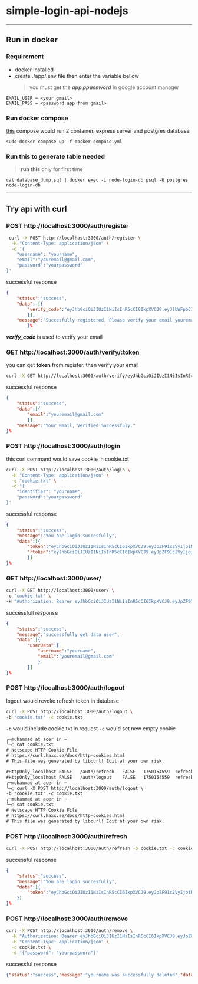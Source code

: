 # simple-login-api-nodejs

---

## Run in docker

### Requirement

- docker installed
- create ./app/.env file then enter the variable bellow
  > you must get the **_app ppassword_** in google account manager

```
EMAIL_USER = <your gmail>
EMAIL_PASS = <password app from gmail>

```

### Run docker compose

[this](./docker-compose.yml) compose would run 2 container. express server and postgres database

```shell
sudo docker compose up -f docker-compose.yml
```

### Run this to generate table needed
> **run this** only for first time
```shell
cat database_dump.sql | docker exec -i node-login-db psql -U postgres node-login-db
```

---

## Try api with curl

### POST http://localhost:3000/auth/register

```bash
 curl -X POST http://localhost:3000/auth/register \
  -H "Content-Type: application/json" \
  -d '{
    "username": "yourname",
    "email":"youremail@gmail.com",
    "password":"yourpassword"
}'
```

successful response

```json
{
    "status":"success",
    "data": [{
        "verify_code":"eyJhbGciOiJIUzI1NiIsInR5cCI6IkpXVCJ9.eyJlbWFpbCI6InlvdXJlbWFpbEBnbWFpbC5jb20iLCJpYXQiOjE3NDk1NDU5NjcsImV4cCI6MTc0OTcyNTk2N30.0-_xAFIsTOsw9Bbrq_UYZwuZWFvllJTmyWLgvdKnTu8"
        }],
    "message":"Succesfully registered, Please verify your email youremail@gmail.com to complete registration."
        }%
```

_**verify_code**_ is used to verify your email 

### GET http://localhost:3000/auth/verify/:token

you can get **token** from register. then verify your email

```bash
curl -X GET http://localhost:3000/auth/verify/eyJhbGciOiJIUzI1NiIsInR5cCI6IkpXVCJ9.eyJlbWFpbCI6InlvdXJlbWFpbEBnbWFpbC5jb20iLCJpYXQiOjE3NDk1NDU5NjcsImV4cCI6MTc0OTcyNTk2N30.0-_xAFIsTOsw9Bbrq_UYZwuZWFvllJTmyWLgvdKnTu8

```

successful response
```json
{
    "status":"success",
    "data":[{
        "email":"youremail@gmail.com"
        }],
    "message":"Your Email, Verified Successfuly."
}%
```

### POST http://localhost:3000/auth/login

this curl command would save cookie in cookie.txt
```bash
curl -X POST http://localhost:3000/auth/login \
  -H "Content-Type: application/json" \
  -c "cookie.txt" \
  -d '{
    "identifier": "yourname",
    "password":"yourpassword"
}'
```
successful response
```json
{
    "status":"success",
    "message":"You are login succesfully",
    "data":[{
        "token":"eyJhbGciOiJIUzI1NiIsInR5cCI6IkpXVCJ9.eyJpZF91c2VyIjoiMDA3MTQ3ZDktNWI1ZC00ZGI4LTg2Y2YtYzdhN2QzYWY2MzlkIiwidXNlcm5hbWUiOiJ5b3VybmFtZSIsImVtYWlsIjoieW91cmVtYWlsQGdtYWlsLmNvbSIsImlhdCI6MTc0OTU0NzQzNywiZXhwIjoxNzQ5NTQ3NzM3fQ.IIsM68Ig7LAEWdk2DBLa6eMUpBO18VsoMlJ7G5x0u2A",
        "rtoken":"eyJhbGciOiJIUzI1NiIsInR5cCI6IkpXVCJ9.eyJpZF91c2VyIjoiMDA3MTQ3ZDktNWI1ZC00ZGI4LTg2Y2YtYzdhN2QzYWY2MzlkIiwidXNlcm5hbWUiOiJ5b3VybmFtZSIsImVtYWlsIjoieW91cmVtYWlsQGdtYWlsLmNvbSIsImlhdCI6MTc0OTU0NzQzNywiZXhwIjoxNzUwMTUyMjM3fQ.YYIlU-BkTMVNcl1YnfAcxXN-yPXc1deuXzCLXwCX7qs"
        }]
}% 
```

### GET http://localhost:3000/user/
```bash
curl -X GET http://localhost:3000/user/ \
-c "cookie.txt" \
-H "Authorization: Bearer eyJhbGciOiJIUzI1NiIsInR5cCI6IkpXVCJ9.eyJpZF91c2VyIjoiMDA3MTQ3ZDktNWI1ZC00ZGI4LTg2Y2YtYzdhN2QzYWY2MzlkIiwidXNlcm5hbWUiOiJ5b3VybmFtZSIsImVtYWlsIjoieW91cmVtYWlsQGdtYWlsLmNvbSIsImlhdCI6MTc0OTU0ODcxOSwiZXhwIjoxNzQ5NTQ5MDE5fQ.3GS-15oBAawfS1jtklbC7M44oOQmGPbEIKNpE-fc5-M"
```
successfull response
```json
{
    "status":"success",
    "message":"successfully get data user",
    "data":[{
        "userData":{
            "username":"yourname",
            "email":"youremail@gmail.com"
            }
        }]
}%
```

### POST http://localhost:3000/auth/logout
logout would revoke refresh token in database

```bash
curl -X POST http://localhost:3000/auth/logout \
-b "cookie.txt" -c cookie.txt
```
`-b` would include cookie.txt in request
`-c` would set new empty cookie


```txt
╭─muhammad at acer in ~
╰─○ cat cookie.txt                                 
# Netscape HTTP Cookie File
# https://curl.haxx.se/docs/http-cookies.html
# This file was generated by libcurl! Edit at your own risk.

#HttpOnly_localhost	FALSE	/auth/refresh	FALSE	1750154559	refreshTokenRefresh	eyJhbGciOiJIUzI1NiIsInR5cCI6IkpXVCJ9.eyJpZF91c2VyIjoiMDA3MTQ3ZDktNWI1ZC00ZGI4LTg2Y2YtYzdhN2QzYWY2MzlkIiwidXNlcm5hbWUiOiJ5b3VybmFtZSIsImVtYWlsIjoieW91cmVtYWlsQGdtYWlsLmNvbSIsImlhdCI6MTc0OTU0OTc1OSwiZXhwIjoxNzUwMTU0NTU5fQ.7mKIHQKePlvJPG9plEeS2efkwFFr5QConRzrnjzi63U
#HttpOnly_localhost	FALSE	/auth/logout	FALSE	1750154559	refreshTokenLogout	eyJhbGciOiJIUzI1NiIsInR5cCI6IkpXVCJ9.eyJpZF91c2VyIjoiMDA3MTQ3ZDktNWI1ZC00ZGI4LTg2Y2YtYzdhN2QzYWY2MzlkIiwidXNlcm5hbWUiOiJ5b3VybmFtZSIsImVtYWlsIjoieW91cmVtYWlsQGdtYWlsLmNvbSIsImlhdCI6MTc0OTU0OTc1OSwiZXhwIjoxNzUwMTU0NTU5fQ.7mKIHQKePlvJPG9plEeS2efkwFFr5QConRzrnjzi63U
╭─muhammad at acer in ~
╰─○ curl -X POST http://localhost:3000/auth/logout \
-b "cookie.txt" -c cookie.txt
╭─muhammad at acer in ~
╰─○ cat cookie.txt                                  
# Netscape HTTP Cookie File
# https://curl.haxx.se/docs/http-cookies.html
# This file was generated by libcurl! Edit at your own risk.
```

### POST http://localhost:3000/auth/refresh
```bash
curl -X POST http://localhost:3000/auth/refresh -b cookie.txt -c cookie.txt
```

successful response
```json
{
    "status":"success",
    "message":"You are login succesfully",
    "data":[{
        "token":"eyJhbGciOiJIUzI1NiIsInR5cCI6IkpXVCJ9.eyJpZF91c2VyIjoiMDA3MTQ3ZDktNWI1ZC00ZGI4LTg2Y2YtYzdhN2QzYWY2MzlkIiwidXNlcm5hbWUiOiJ5b3VybmFtZSIsImVtYWlsIjoieW91cmVtYWlsQGdtYWlsLmNvbSIsImlhdCI6MTc0OTU1MDA5NywiZXhwIjoxNzQ5NTUwMzk3fQ.cppRsoLj8KPPfJFkMyeKtJp-wXXfZQ3YFBXV_XqH8-Y"
    }]
}%    
```

### POST http://localhost:3000/auth/remove
```bash
curl -X POST http://localhost:3000/auth/remove \
  -H "Authorization: Bearer eyJhbGciOiJIUzI1NiIsInR5cCI6IkpXVCJ9.eyJpZF91c2VyIjoiMDA3MTQ3ZDktNWI1ZC00ZGI4LTg2Y2YtYzdhN2QzYWY2MzlkIiwidXNlcm5hbWUiOiJ5b3VybmFtZSIsImVtYWlsIjoieW91cmVtYWlsQGdtYWlsLmNvbSIsImlhdCI6MTc0OTU1MDc1NCwiZXhwIjoxNzQ5NTUxMDU0fQ.DWl_sXy3q3aHUGP_q_XGp6WU9y_iNKnqz0XhDOgSMAs" \
  -H "Content-Type: application/json" \
  -c cookie.txt \
  -d '{"password": "yourpassword"}'

```

successful response
```json
{"status":"success","message":"yourname was successfully deleted","data":[]}
```

